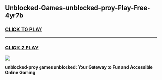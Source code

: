 
## Unblocked-Games-unblocked-proy-Play-Free-4yr7b
<h3>
<a href="https://premium76.site?title=unblocked-proy&ref=23A">CLICK TO PLAY</a></h3>
<hr>

<h3>
<a href="https://premium76.site?title=unblocked-proy&ref=23A">CLICK 2 PLAY</a>
  
</h3>

<a href="https://premium76.site?title=unblocked-proy&ref=23A"><img src="https://clearcache.store/games.png"></a>


**unblocked-proy games unblocked: Your Gateway to Fun and Accessible Online Gaming**

